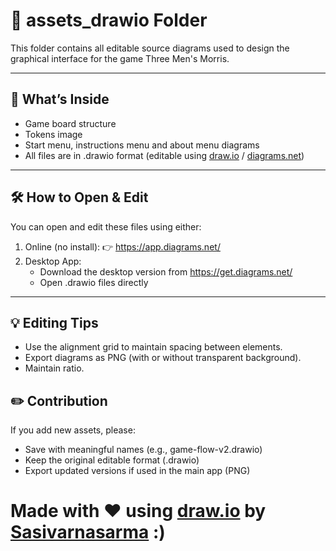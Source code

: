# 🎨 assets_drawio Folder
This folder contains all editable source diagrams used to design the graphical interface for the game Three Men's Morris.

---

## 📁 What’s Inside
- Game board structure
- Tokens image
- Start menu, instructions menu and about menu diagrams
- All files are in .drawio format (editable using [draw.io](https://draw.io) / [diagrams.net](https://diagrams.net))

---

## 🛠️ How to Open & Edit
You can open and edit these files using either:
1. Online (no install):
   👉 https://app.diagrams.net/
2. Desktop App:
   - Download the desktop version from https://get.diagrams.net/
   - Open .drawio files directly

---

## 💡 Editing Tips
- Use the alignment grid to maintain spacing between elements.
- Export diagrams as PNG (with or without transparent background).
- Maintain ratio.

## ✏️ Contribution
If you add new assets, please:
- Save with meaningful names (e.g., game-flow-v2.drawio)
- Keep the original editable format (.drawio)
- Export updated versions if used in the main app (PNG)

# Made with ❤️ using [draw.io](https://draw.io) by [Sasivarnasarma](https://github.com/Sasivarnasarma) :)
